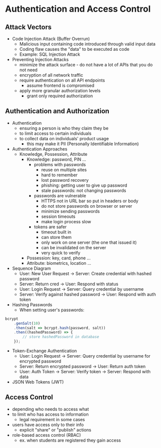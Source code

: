 # Authentication and Access Control

## Attack Vectors
- Code Injection Attack (Buffer Overrun)
    - Malicious input containing code introduced through valid input data
    - Coding flaw causes the "data" to be executed as code
    - Example: SQL Injection Attack
- Preventing Injection Attacks
    - minimize the attack surface - do not have a lot of APIs that you do not 
    need
    - encryption of all network traffic
    - require authentication on all API endpoints
        - assume frontend is compromised
    - apply more granular authorization levels
        - grant only required authorization

## Authentication and Authorization
- Authentication
    - ensuring a person is who they claim they be
    - to limit access to certain individuals
    - to collect data on individuals' product usage
        - this may make it PII (Personally Identifiable Information)
- Authentication Approaches
    - Knowledge, Possession, Attribute
        - Knowledge: password, PIN ...
            - problems with passwords
                - reuse on multiple sites
                - hard to remember
                - lost password recovery
                - phishing: getting user to give up password
                - stale passwords: not changing passwords
            - passwords are vulnerable
                - HTTPS not in URL bar so put in headers or body
                - do not store passwords on browser or server
                - minimize sending passwords
                - session timeouts 
                - make login process slow
            - tokens are safer
                - timeout built in
                - can store them
                - only work on one server (the one that issued it)
                - can be invalidated on the server
                - very quick to verify
        - Possession: key, card, phone ...
        - Attribute: biometrics, location ...
- Sequence Diagram
    - User: New User Request -> Server: Create credential with hashed password
    - Server: Return cred -> User: Respond with status
    - User: Login Request -> Server: Query credential by username
    - Server: Verify against hashed password -> User: Respond with auth token
- Hashing Passwords
    - When setting user's passwords:
```js
bcrypt
    .genSalt(10)
    .then(salt => bcrypt.hash(password, salt))
    .then((hashedPassword) => {
        // store hashedPassword in database
    });
```
- Token-Exchange Authentication
    - User: Login Request -> Server: Query credential by username for encrypted password
    - Server: Return encrypted password -> User: Return auth token
    - User: Auth Token -> Server: Verify token -> Server: Respond with data
- JSON Web Tokens (JWT)

## Access Control
- depending who needs to access what
- to limit who has access to information
    - legal requirement in some cases
- users have access only to their info
    - explicit "share" or "publish" actions
- role-based access control (RBAC)
    - ex. when students are registered they gain access
